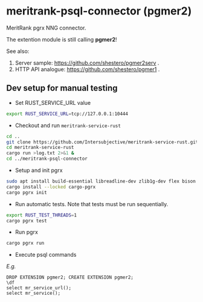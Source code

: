# meritrank-psql-connector (pgmer2)

MeritRank pgrx NNG connector.

The extention module is still calling **pgmer2**!

See also:
1. Server sample: https://github.com/shestero/pgmer2serv .
2. HTTP API analogue: https://github.com/shestero/pgmer1 .

## Dev setup for manual testing

- Set RUST_SERVICE_URL value

```sh
export RUST_SERVICE_URL=tcp://127.0.0.1:10444
```

- Checkout and run `meritrank-service-rust`

```sh
cd ..
git clone https://github.com/Intersubjective/meritrank-service-rust.git
cd meritrank-service-rust
cargo run >log.txt 2>&1 &
cd ../meritrank-psql-connector
```

- Setup and init pgrx

```sh
sudo apt install build-essential libreadline-dev zlib1g-dev flex bison libxml2-dev libxslt-dev libssl-dev libxml2-utils xsltproc ccache pkg-config
cargo install --locked cargo-pgrx
cargo pgrx init 
```

- Run automatic tests. Note that tests must be run sequentially.

```sh
export RUST_TEST_THREADS=1
cargo pgrx test
```

- Run pgrx

```sh
cargo pgrx run
```

- Execute psql commands

_E.g._
```psql
DROP EXTENSION pgmer2; CREATE EXTENSION pgmer2;
\df
select mr_service_url();
select mr_service();
```
